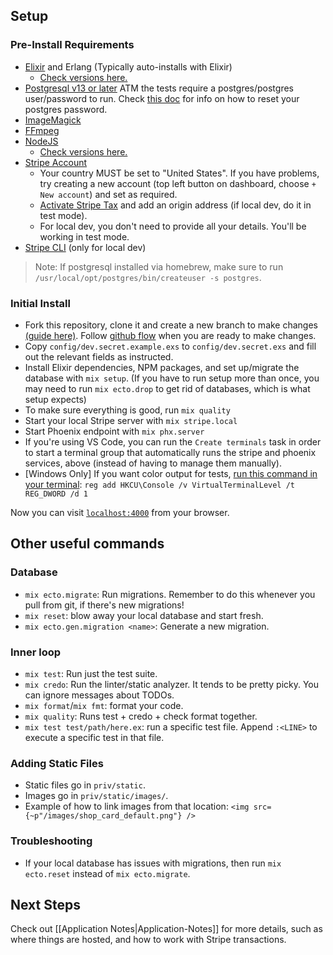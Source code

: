 ## Setup

### Pre-Install Requirements
- [Elixir](https://elixir-lang.org/install.html) and Erlang (Typically auto-installs with Elixir)
  - [Check versions here.](https://github.com/BanchanArt/banchan/blob/main/Dockerfile#L15-L16)
- [Postgresql v13 or later](https://wiki.postgresql.org/wiki/Detailed_installation_guides) ATM the tests require a postgres/postgres user/password to run. Check [this doc](https://academind.com/tutorials/postgresql-start-stop-uninstall-upgrade-server#resetting-the-root-user-password  ) for info on how to reset your postgres password. 
- [ImageMagick](https://imagemagick.org/)
- [FFmpeg](https://ffmpeg.org/download.html)
- [NodeJS](https://nodejs.org/en/download/)
  - [Check versions here.](https://github.com/BanchanArt/banchan/blob/main/Dockerfile#L27)
- [Stripe Account](https://stripe.com)
  - Your country MUST be set to "United States". If you have problems, try creating a new account (top left button on dashboard, choose `+ New account`) and set as required.
  - [Activate Stripe Tax](https://dashboard.stripe.com/setup/tax/activate) and add an origin address (if local dev, do it in test mode).
  - For local dev, you don't need to provide all your details. You'll be working in test mode.
- [Stripe CLI](https://stripe.com/docs/stripe-cli) (only for local dev)

> Note: If postgresql installed via homebrew, make sure to run `/usr/local/opt/postgres/bin/createuser -s postgres`.

### Initial Install

- Fork this repository, clone it and create a new branch to make changes [(guide here)](https://docs.github.com/en/get-started/quickstart/contributing-to-projects). Follow [github flow](https://docs.github.com/en/get-started/quickstart/github-flow) when you are ready to make changes.
- Copy `config/dev.secret.example.exs` to `config/dev.secret.exs` and fill out the relevant fields as instructed.
- Install Elixir dependencies, NPM packages, and set up/migrate the database with `mix setup`. (If you have to run setup more than once, you may need to run `mix ecto.drop` to get rid of databases, which is what setup expects)
- To make sure everything is good, run `mix quality`
- Start your local Stripe server with `mix stripe.local`
- Start Phoenix endpoint with `mix phx.server`
- If you're using VS Code, you can run the `Create terminals` task in order to start a terminal group that automatically runs the stripe and phoenix services, above (instead of having to manage them manually).
- [Windows Only] If you want color output for tests, [run this command in your terminal](https://hexdocs.pm/mix/1.13/Mix.Tasks.Test.html#module-coloring): `reg add HKCU\Console /v VirtualTerminalLevel /t REG_DWORD /d 1`

Now you can visit [`localhost:4000`](http://localhost:4000) from your browser.

## Other useful commands

### Database

- `mix ecto.migrate`: Run migrations. Remember to do this whenever you pull from git, if there's new migrations!
- `mix reset`: blow away your local database and start fresh.
- `mix ecto.gen.migration <name>`: Generate a new migration.

### Inner loop

- `mix test`: Run just the test suite.
- `mix credo`: Run the linter/static analyzer. It tends to be pretty picky. You can ignore messages about TODOs.
- `mix format`/`mix fmt`: format your code.
- `mix quality`: Runs test + credo + check format together.
- `mix test test/path/here.ex`: run a specific test file. Append `:<LINE>` to execute a specific test in that file.

### Adding Static Files

- Static files go in `priv/static`.
- Images go in `priv/static/images/`.
- Example of how to link images from that location: `<img src={~p"/images/shop_card_default.png"} />`

### Troubleshooting

- If your local database has issues with migrations, then run `mix ecto.reset` instead of `mix ecto.migrate`.

## Next Steps

Check out [[Application Notes|Application-Notes]] for more details, such as where things are hosted, and how to work with Stripe transactions.